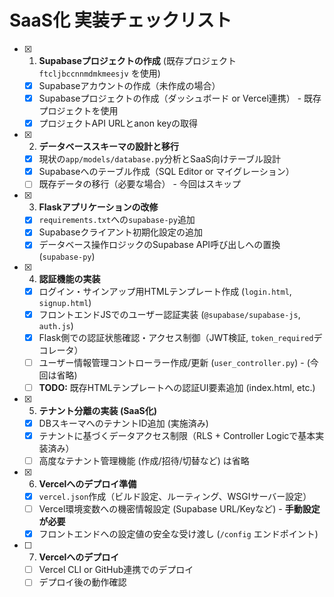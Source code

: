 # SaaS化 実装チェックリスト

- [x] 1. **Supabaseプロジェクトの作成** (既存プロジェクト `ftcljbccnnmdmkmeesjv` を使用)
    - [x] Supabaseアカウントの作成（未作成の場合）
    - [x] Supabaseプロジェクトの作成（ダッシュボード or Vercel連携） - 既存プロジェクトを使用
    - [x] プロジェクトAPI URLとanon keyの取得
- [x] 2. **データベーススキーマの設計と移行**
    - [x] 現状の`app/models/database.py`分析とSaaS向けテーブル設計
    - [x] Supabaseへのテーブル作成（SQL Editor or マイグレーション）
    - [ ] 既存データの移行（必要な場合） - 今回はスキップ
- [x] 3. **Flaskアプリケーションの改修**
    - [x] `requirements.txt`への`supabase-py`追加
    - [x] Supabaseクライアント初期化設定の追加
    - [x] データベース操作ロジックのSupabase API呼び出しへの置換 (`supabase-py`)
- [x] 4. **認証機能の実装**
    - [x] ログイン・サインアップ用HTMLテンプレート作成 (`login.html`, `signup.html`)
    - [x] フロントエンドJSでのユーザー認証実装 (`@supabase/supabase-js`, `auth.js`)
    - [x] Flask側での認証状態確認・アクセス制御（JWT検証, `token_required`デコレータ）
    - [ ] ユーザー情報管理コントローラー作成/更新 (`user_controller.py`) - (今回は省略)
    - [ ] **TODO:** 既存HTMLテンプレートへの認証UI要素追加 (index.html, etc.)
- [x] 5. **テナント分離の実装 (SaaS化)**
    - [x] DBスキーマへのテナントID追加 (実施済み)
    - [x] テナントに基づくデータアクセス制限（RLS + Controller Logicで基本実装済み）
    - [ ] 高度なテナント管理機能 (作成/招待/切替など) は省略
- [x] 6. **Vercelへのデプロイ準備**
    - [x] `vercel.json`作成（ビルド設定、ルーティング、WSGIサーバー設定）
    - [ ] Vercel環境変数への機密情報設定 (Supabase URL/Keyなど) - **手動設定が必要**
    - [x] フロントエンドへの設定値の安全な受け渡し (`/config` エンドポイント)
- [ ] 7. **Vercelへのデプロイ**
    - [ ] Vercel CLI or GitHub連携でのデプロイ
    - [ ] デプロイ後の動作確認 